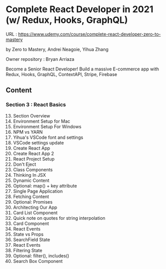 # Complete React Developer in 2021 (w/ Redux, Hooks, GraphQL)

URL : https://www.udemy.com/course/complete-react-developer-zero-to-mastery

by Zero to Mastery, Andrei Neagoie, Yihua Zhang

Owner repository : Bryan Arriaza

Become a Senior React Developer! Build a massive E-commerce app with Redux, Hooks, GraphQL, ContextAPI, Stripe, Firebase

## Content

### Section 3 : React Basics

13. Section Overview
14. Environment Setup for Mac
15. Environment Setup For Windows
16. NPM vs YARN
17. Yihua's VSCode font and settings
18. VSCode settings update
19. Create React App
20. Create React App 2
21. React Project Setup
22. Don't Eject
23. Class Components
24. Thinking In JSX
25. Dynamic Content
26. Optional: map() + key attribute
27. Single Page Application
28. Fetching Content
29. Optional: Promises
30. Architecting Our App
31. Card List Component
32. Quick note on quotes for string interpolation
33. Card Component
34. React Events
35. State vs Props
36. SearchField State
37. React Events
38. Filtering State
39. Optional: filter(), includes()
40. Search Box Component
